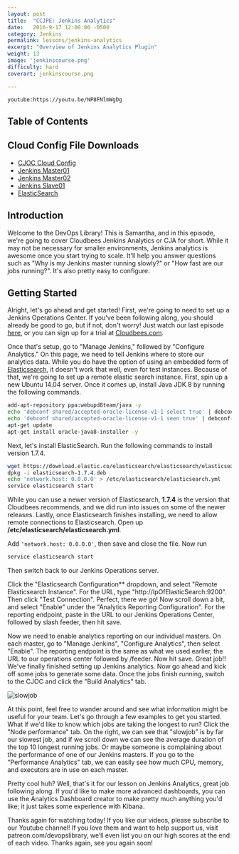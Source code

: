 ```yaml
---
layout: post
title:  "CCJPE: Jenkins Analytics"
date:   2016-9-17 12:00:00 -0500
category: Jenkins
permalink: lessons/jenkins-analytics
excerpt: "Overview of Jenkins Analytics Plugin"
weight: 13
image: 'jenkinscourse.png'
difficulty: hard
coverart: jenkinscourse.png

---
```

`youtube:https://youtu.be/NP8FNlmWgDg`

## Table of Contents

Cloud Config File Downloads
---------------------------
* [CJOC Cloud Config](https://www.devopslibrary.com/scripts/cjoc.yaml)
* [Jenkins Master01](https://www.devopslibrary.com/scripts/master01.yaml)
* [Jenkins Master02](https://www.devopslibrary.com/scripts/master02.yaml)
* [Jenkins Slave01](https://www.devopslibrary.com/scripts/slave01.yaml)
* [ElasticSearch](https://www.devopslibrary.com/scripts/elasticsearch.yaml)

Introduction
------------
Welcome to the DevOps Library!  This is Samantha, and in this episode, we're
going to cover Cloudbees Jenkins Analytics or CJA for short.  While it may not
be necessary for smaller environments, Jenkins analytics is awesome once you
start trying to scale.  It'll help you answer questions such as "Why is my
Jenkins master running slowly?" or "How fast are our jobs running?".  It's
also pretty easy to configure.

Getting Started
---------------
Alright, let's go ahead and get started!  First, we're going to need to set up
a Jenkins Operations Center.  If you've been following along, you should already
be good to go, but if not, don't worry!  Just watch our last episode
[here](https://www.devopslibrary.com/lessons/jenkins-cjoc), or you can sign up
for a trial at [Cloudbees.com](https://www.cloudbees.com/get-started).

Once that's setup, go to "Manage Jenkins," followed by "Configure Analytics."
On this page, we need to tell Jenkins where to store our analytics data.  While
you do have the option of using an embedded form of [Elasticsearch](https://www.elastic.co/products/elasticsearch), it doesn't work
that well, even for test instances.  Because of that, we're going to set up a
remote elastic search instance.  First, spin up a new Ubuntu 14.04 server.  Once
it comes up, install Java JDK 8 by running the following commands.

``` bash
add-apt-repository ppa:webupd8team/java -y
echo 'debconf shared/accepted-oracle-license-v1-1 select true' | debconf-set-selections
echo 'debconf shared/accepted-oracle-license-v1-1 seen true' | debconf-set-selections
apt-get update
apt-get install oracle-java8-installer -y
```

Next, let's install ElasticSearch.  Run the following commands to
install version 1.7.4.

``` bash
wget https://download.elastic.co/elasticsearch/elasticsearch/elasticsearch-1.7.4.deb
dpkg -i elasticsearch-1.7.4.deb
echo 'network.host: 0.0.0.0' > /etc/elasticsearch/elasticsearch.yml
service elasticsearch start
```

While you can use a newer version of Elasticsearch, **1.7.4** is the version
that Cloudbees recommends, and we did run into issues on some of the newer
releases.  Lastly, once Elasticsearch finishes installing, we need to allow
remote connections to Elasticsearch.  Open up
**/etc/elasticsearch/elasticsearch.yml**.

Add `'network.host: 0.0.0.0'`, then save and close the file.  Now run

``` bash
service elasticsearch start
```

Then switch back to our Jenkins Operations server.

Click the "Elasticsearch Configuration** dropdown, and select
"Remote Elasticsearch Instance".  For the URL, type "http://IpOfElasticSearch:9200".
Then click "Test Connection".  Perfect, there we go!  Now scroll down a bit,
and select "Enable" under the "Analytics Reporting Configuration".  For
the reporting endpoint, paste in the URL to our Jenkins Operations Center,
followed by slash feeder, then hit save.

Now we need to enable analytics reporting on our individual masters.  On each
master, go to "Manage Jenkins", "Configure Analytics", then select
"Enable". The reporting endpoint is the same as what we used earlier, the URL
to our operations center followed by /feeder. Now hit save.  Great job!! We've
finally finished setting up Jenkins analytics.  Now go ahead and kick off some
jobs to generate some data.  Once the jobs finish running, switch to the CJOC
and click the "Build Analytics" tab.

![slowjob](/assets/img/lessons/slowjob.png)

At this point, feel free to wander around and see what information might be
useful for your team.  Let's go through a few examples to get you started.  What
if we'd like to know which jobs are taking the longest to run?  Click the "Node
performance" tab.  On the right, we can see that "slowjob" is by far our slowest
job, and if we scroll down we can see the average duration of the top 10 longest
running jobs.  Or maybe someone is complaining about the performance of one of
our Jenkins masters.  If you go to the "Performance Analytics" tab, we can
easily see how much CPU, memory, and executors are in use on each master.

Pretty cool huh?  Well, that's it for our lesson on Jenkins Analytics, great
job following along.  If you'd like to make more advanced dashboards, you can
use the Analytics Dashboard creator to make pretty much anything you'd like; it
just takes some experience with Kibana.

Thanks again for watching today!  If you like our videos, please subscribe to
our Youtube channel!  If you love them and want to help support us, visit
patreon.com/devopslibrary, we’ll even list you on our high scores at the
end of each video.  Thanks again, see you again soon!

